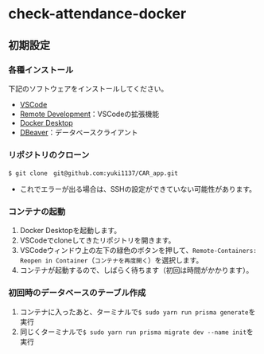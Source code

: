 # check-attendance-docker

## 初期設定
### 各種インストール
下記のソフトウェアをインストールしてください。
- [VSCode](https://code.visualstudio.com/)
- [Remote Development](https://marketplace.visualstudio.com/items?itemName=ms-vscode-remote.vscode-remote-extensionpack)：VSCodeの拡張機能
- [Docker Desktop](https://www.docker.com/products/docker-desktop)
- [DBeaver](https://dbeaver.io/download/)：データベースクライアント
### リポジトリのクローン
```
$ git clone　git@github.com:yuki1137/CAR_app.git
```
- これでエラーが出る場合は、SSHの設定ができていない可能性があります。  

### コンテナの起動
1. Docker Desktopを起動します。
1. VSCodeでcloneしてきたリポジトリを開きます。
1. VSCodeウィンドウ上の左下の緑色のボタンを押して、`Remote-Containers: Reopen in Container`（`コンテナを再度開く`）を選択します。
1. コンテナが起動するので、しばらく待ちます（初回は時間がかかります）。

### 初回時のデータベースのテーブル作成
1. コンテナに入ったあと、ターミナルで`$ sudo yarn run prisma generate`を実行
2. 同じくターミナルで`$ sudo yarn run prisma migrate dev --name init`を実行

<!-- 本当にごめんなさいリポジトリの名前変わってしまいました -->


